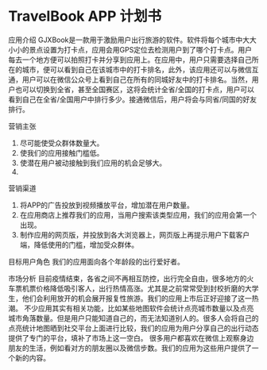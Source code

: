 # TravelBook APP 计划书

应用介绍
GJXBook是一款用于激励用户出行旅游的软件。软件将每个城市中大大小小的景点设置为打卡点，应用会用GPS定位去检测用户到了哪个打卡点。用户每去一个地方便可以拍照打卡并分享到应用上。在应用中，用户只需要选择自己所在的城市，便可以看到自己在该城市中的打卡排名，此外，该应用还可以与微信互通，用户可以在微信公众号上看到自己在所有的同城好友中的打卡排名。当然，用户也可以切换到全省，甚至全国赛区，这将会统计全省/全国的打卡点，用户可以看到自己在全省/全国用户中排行多少。接通微信后，用户将会与同省/同国的好友排行。

营销主张
1.	尽可能使受众群体数量大。
2.	使我们的应用接触门槛低。
3.	使潜在用户被动接触到我们应用的机会足够大。
4.	
营销渠道
1. 将APP的广告投放到视频播放平台，增加潜在用户数量。
2. 在应用商店上推荐我们的应用，当用户搜索该类型应用，我们的应用会第一个出现。
3. 制作应用的网页版，并投放到各大浏览器上，网页版上再提示用户下载客户端，降低使用的门槛，增加受众群体。

目标用户角色
我们的应用面向各个年龄段的出行爱好者。

市场分析
目前疫情结束，各省之间不再相互防控，出行完全自由，很多地方的火车票机票价格降低吸引客人，出行热情高涨。尤其是之前常常受到封校折磨的大学生，他们会利用放开的机会展开报复性旅游。我们的应用上市后正好迎接了这一热潮。
不少应用其实有相关功能，比如某些地图软件会统计点亮城市数量以及点亮城市角落数量。但是用户只能知道自己的，而无法知道别人的。很多人会将自己的点亮统计地图晒到社交平台上面进行比较，我们的应用为用户分享自己的出行动态提供了专门的平台，填补了市场上这一空白。
很多用户都喜欢在微信上观察身边朋友的生活，例如看对方的朋友圈以及微信步数。我们的应用为这些用户提供了一个新的内容。
